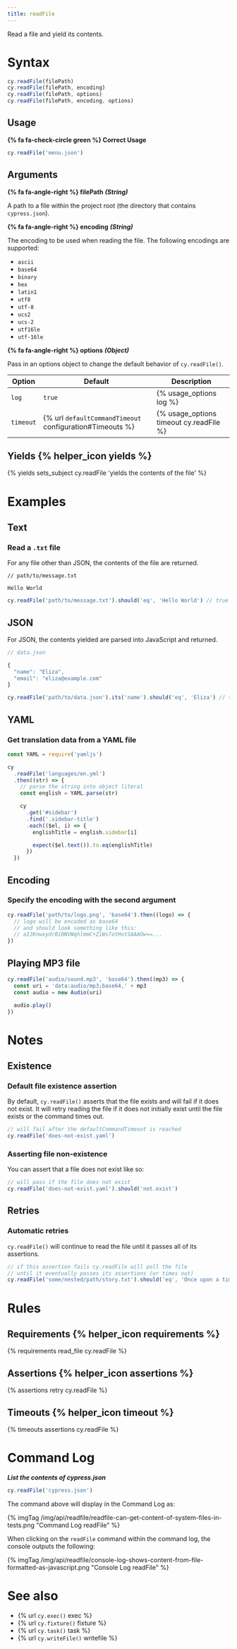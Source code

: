 ```yaml
---
title: readFile
---
```


Read a file and yield its contents.

# Syntax

```javascript
cy.readFile(filePath)
cy.readFile(filePath, encoding)
cy.readFile(filePath, options)
cy.readFile(filePath, encoding, options)
```

## Usage

**{% fa fa-check-circle green %} Correct Usage**

```javascript
cy.readFile('menu.json')
```

## Arguments

**{% fa fa-angle-right %} filePath** ***(String)***

A path to a file within the project root (the directory that contains `cypress.json`).

**{% fa fa-angle-right %} encoding**  ***(String)***

The encoding to be used when reading the file. The following encodings are supported:

* `ascii`
* `base64`
* `binary`
* `hex`
* `latin1`
* `utf8`
* `utf-8`
* `ucs2`
* `ucs-2`
* `utf16le`
* `utf-16le`

**{% fa fa-angle-right %} options**  ***(Object)***

Pass in an options object to change the default behavior of `cy.readFile()`.

Option | Default | Description
--- | --- | ---
`log` | `true` | {% usage_options log %}
`timeout` | {% url `defaultCommandTimeout` configuration#Timeouts %} | {% usage_options timeout cy.readFile %}

## Yields {% helper_icon yields %}

{% yields sets_subject cy.readFile 'yields the contents of the file' %}

# Examples

## Text

### Read a `.txt` file

For any file other than JSON, the contents of the file are returned.

```text
// path/to/message.txt

Hello World
```

```javascript
cy.readFile('path/to/message.txt').should('eq', 'Hello World') // true
```

## JSON

For JSON, the contents yielded are parsed into JavaScript and returned.

```javascript
// data.json

{
  "name": "Eliza",
  "email": "eliza@example.com"
}
```

```javascript
cy.readFile('path/to/data.json').its('name').should('eq', 'Eliza') // true
```

## YAML

### Get translation data from a YAML file

```javascript
const YAML = require('yamljs')

cy
  .readFile('languages/en.yml')
  .then((str) => {
    // parse the string into object literal
    const english = YAML.parse(str)

    cy
      .get('#sidebar')
      .find('.sidebar-title')
      .each(($el, i) => {
        englishTitle = english.sidebar[i]

        expect($el.text()).to.eq(englishTitle)
      })
  })
```

## Encoding

### Specify the encoding with the second argument

```javascript
cy.readFile('path/to/logo.png', 'base64').then((logo) => {
  // logo will be encoded as base64
  // and should look something like this:
  // aIJKnwxydrB10NVWqhlmmC+ZiWs7otHotSAAAOw==...
})
```

## Playing MP3 file

```javascript
cy.readFile('audio/sound.mp3', 'base64').then((mp3) => {
  const uri = 'data:audio/mp3;base64,' + mp3
  const audio = new Audio(uri)

  audio.play()
})
```

# Notes

## Existence

### Default file existence assertion

By default, `cy.readFile()` asserts that the file exists and will fail if it does not exist. It will retry reading the file if it does not initially exist until the file exists or the command times out.

```javascript
// will fail after the defaultCommandTimeout is reached
cy.readFile('does-not-exist.yaml')
```

### Asserting file non-existence

You can assert that a file does not exist like so:

```javascript
// will pass if the file does not exist
cy.readFile('does-not-exist.yaml').should('not.exist')
```

## Retries

### Automatic retries

`cy.readFile()` will continue to read the file until it passes all of its assertions.

```javascript
// if this assertion fails cy.readFile will poll the file
// until it eventually passes its assertions (or times out)
cy.readFile('some/nested/path/story.txt').should('eq', 'Once upon a time...')
```

# Rules

## Requirements {% helper_icon requirements %}

{% requirements read_file cy.readFile %}

## Assertions {% helper_icon assertions %}

{% assertions retry cy.readFile %}

## Timeouts {% helper_icon timeout %}

{% timeouts assertions cy.readFile %}

# Command Log

***List the contents of cypress.json***

```javascript
cy.readFile('cypress.json')
```

The command above will display in the Command Log as:

{% imgTag /img/api/readfile/readfile-can-get-content-of-system-files-in-tests.png "Command Log readFile" %}

When clicking on the `readFile` command within the command log, the console outputs the following:

{% imgTag /img/api/readfile/console-log-shows-content-from-file-formatted-as-javascript.png "Console Log readFile" %}

# See also

- {% url `cy.exec()` exec %}
- {% url `cy.fixture()` fixture %}
- {% url `cy.task()` task %}
- {% url `cy.writeFile()` writefile %}
